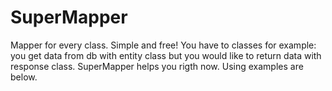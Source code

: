 # SuperMapper
Mapper for every class. Simple and free! You have to classes for example: you get data from db with entity class but you would like to return data with response class. SuperMapper helps you rigth now. Using examples are below.

